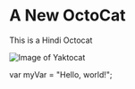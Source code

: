# A New OctoCat

This is a Hindi Octocat

![Image of Yaktocat](https://octodex.github.com/images/yaktocat.png)

var myVar = "Hello, world!";
